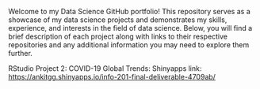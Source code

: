 Welcome to my Data Science GitHub portfolio! This repository serves as a showcase of my data science projects and demonstrates my skills, experience, and interests in the field of data science. Below, you will find a brief description of each project along with links to their respective repositories and any additional information you may need to explore them further.

RStudio Project 2: COVID-19 Global Trends: Shinyapps link: https://ankitgg.shinyapps.io/info-201-final-deliverable-4709ab/
